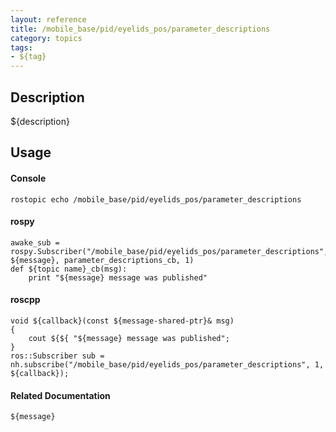 ```yaml
---
layout: reference
title: /mobile_base/pid/eyelids_pos/parameter_descriptions
category: topics
tags: 
- ${tag}
---
```


## Description
${description}

## Usage
#### Console
```
rostopic echo /mobile_base/pid/eyelids_pos/parameter_descriptions
```

#### rospy
```
awake_sub = rospy.Subscriber("/mobile_base/pid/eyelids_pos/parameter_descriptions", ${message}, parameter_descriptions_cb, 1)
def ${topic name}_cb(msg):
    print "${message} message was published"
```

#### roscpp
```
void ${callback}(const ${message-shared-ptr}& msg)
{
    cout ${${ "${message} message was published";
}
ros::Subscriber sub = nh.subscribe("/mobile_base/pid/eyelids_pos/parameter_descriptions", 1, ${callback});
```

#### Related Documentation
``${message}``